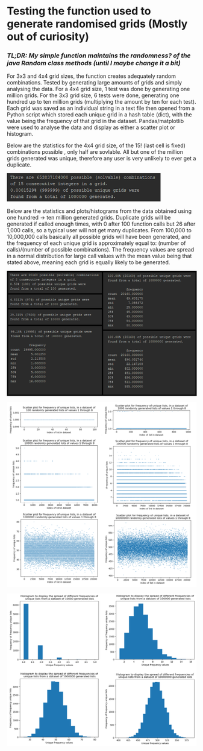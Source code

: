 # Testing the function used to generate randomised grids (Mostly out of curiosity)
### *TL;DR: My simple function maintains the randomness? of the java Random class methods (until I maybe change it a bit)*

For 3x3 and 4x4 grid sizes, the function creates adequately random combinations. Tested by generating large amounts of grids and simply analysing the data. For a 4x4 grid size, 1 test was done by generating one million grids. For the 3x3 grid size, 6 tests were done, generating one hundred up to ten million grids (multiplying the amount by ten for each test). Each grid was saved as an individual string in a text file then opened from a Python script which stored each unique grid in a hash table (dict), with the value being the frequency of that grid in the dataset. Pandas/matplotlib were used to analyse the data and display as either a scatter plot or histogram. 

Below are the statistics for the 4x4 grid size, of the 15! (last cell is fixed) combinations possible , only half are sovlable. All but one of the million grids generated was unique, therefore any user is very unlikely to ever get a duplicate. 

![alt_text](4x4%201mil%20unique%20grids.png)

Below are the statistics and plots/histograms from the data obtained using one hundred -> ten million generated grids. Duplicate grids will be generated if called enough times, with 0 after 100 function calls but 26 after 1,000 calls, so a typical user will not get many duplicates. From 100,000 to 10,000,000 calls basically all possible grids will have been generated, and the frequency of each unique grid is approximately equal to: (number of calls)/(number of possible combinations). The frequency values are spread in a normal distribution for large call values with the mean value being that stated above, meaning each grid is equally likely to be generated.

![alt_text](3x3%20stats%20combined.png)

![alt_text](3x3%20scatter%20combined.png)

![alt_text](3x3%20hist%20combined.png)
